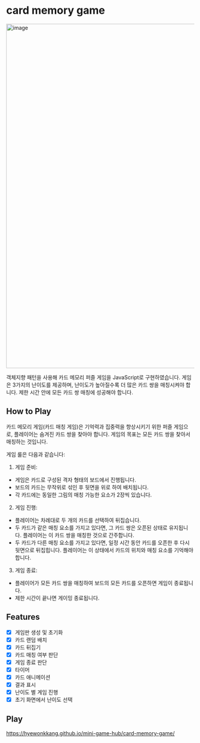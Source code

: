 # card memory game

<img width="921" alt="image" src="https://github.com/HyewonKkang/HyewonKkang/assets/68578916/ccd2a0ec-50a9-4f81-823c-e9706f380063">

객체지향 패턴을 사용해 카드 메모리 퍼즐 게임을 JavaScript로 구현하였습니다. 게임은 3가지의 난이도를 제공하며, 난이도가 높아질수록 더 많은 카드 쌍을 매칭시켜야 합니다. 제한 시간 안에 모든 카드 쌍 매칭에 성공해야 합니다.

## How to Play

카드 메모리 게임(카드 매칭 게임)은 기억력과 집중력을 향상시키기 위한 퍼즐 게임으로, 플레이어는 숨겨진 카드 쌍을 찾아야 합니다. 게임의 목표는 모든 카드 쌍을 찾아서 매칭하는 것입니다.

게임 룰은 다음과 같습니다:

1. 게임 준비:

-   게임은 카드로 구성된 격자 형태의 보드에서 진행됩니다.
-   보드의 카드는 무작위로 섞인 후 뒷면을 위로 하여 배치됩니다.
-   각 카드에는 동일한 그림의 매칭 가능한 요소가 2장씩 있습니다.

2. 게임 진행:

-   플레이어는 차례대로 두 개의 카드를 선택하여 뒤집습니다.
-   두 카드가 같은 매칭 요소를 가지고 있다면, 그 카드 쌍은 오픈된 상태로 유지됩니다. 플레이어는 이 카드 쌍을 매칭한 것으로 간주합니다.
-   두 카드가 다른 매칭 요소를 가지고 있다면, 일정 시간 동안 카드를 오픈한 후 다시 뒷면으로 뒤집힙니다. 플레이어는 이 상태에서 카드의 위치와 매칭 요소를 기억해야 합니다.

3. 게임 종료:

-   플레이어가 모든 카드 쌍을 매칭하여 보드의 모든 카드를 오픈하면 게임이 종료됩니다.
-   제한 시간이 끝나면 게이밍 종료됩니다.

## Features

-   [x] 게임판 생성 및 초기화
-   [x] 카드 랜덤 배치
-   [x] 카드 뒤집기
-   [x] 카드 매칭 여부 판단
-   [x] 게임 종료 판단
-   [x] 타이머
-   [x] 카드 애니메이션
-   [x] 결과 표시
-   [x] 난이도 별 게임 진행
-   [x] 초기 화면에서 난이도 선택

## Play

https://hyewonkkang.github.io/mini-game-hub/card-memory-game/
